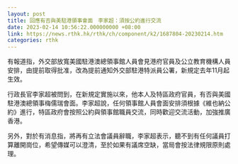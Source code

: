 ```yaml
---
layout: post
title: 回應有否與美駐港領事會面　李家超：須按公約進行交流
date: 2023-02-14 10:56:22.000000000 +08:00
link: https://news.rthk.hk/rthk/ch/component/k2/1687804-20230214.htm
categories: rthk
---
```


有報道指，外交部放寬美國駐港澳總領事館人員會見港府官員及公立教育機構人員安排，由提前取得批准，改為提前通知外交部駐港特派員公署，新規定去年11月起生效。

行政長官李家超被問到，在新規定實施以來，他本人及特區政府官員，有否與美國駐港澳總領事梅儒瑞會面。李家超說，任何領事館人員會面安排須根據《維也納公約》進行，特區政府會按照公約與領事館職員交流，同時歡迎交流活動，加強推廣香港。

另外，對於有消息指，將再有立法會議員辭職，李家超表示，聽不到有任何議員打算離開崗位，希望傳媒可以澄清，至於如果有議席空缺，當局會按法律規限原則處理。
